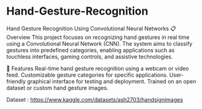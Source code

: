 # Hand-Gesture-Recognition
Hand Gesture Recognition Using Convolutional Neural Networks
📋 Overview
This project focuses on recognizing hand gestures in real time using a Convolutional Neural Network (CNN). The system aims to classify gestures into predefined categories, enabling applications such as touchless interfaces, gaming controls, and assistive technologies.

🧠 Features
Real-time hand gesture recognition using a webcam or video feed.
Customizable gesture categories for specific applications.
User-friendly graphical interface for testing and deployment.
Trained on an open dataset or custom hand gesture images.

Dataset : https://www.kaggle.com/datasets/ash2703/handsignimages

